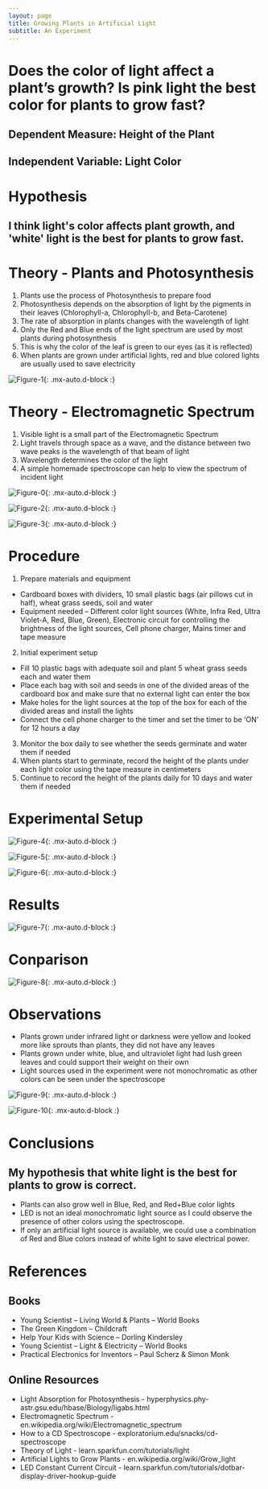 ```yaml
---
layout: page
title: Growing Plants in Artificial Light
subtitle: An Experiment
---
```


# Does the color of light affect a plant’s growth? Is pink light the best color for plants to grow fast?
## Dependent Measure: Height of the Plant
## Independent Variable: Light Color

# Hypothesis 
## I think light's color affects plant growth, and 'white' light is the best for plants to grow fast.

# Theory - Plants and Photosynthesis
1. Plants use the process of Photosynthesis to prepare food
2. Photosynthesis depends on the absorption of light by the pigments in their leaves (Chlorophyll-a, Chlorophyll-b, and Beta-Carotene)
3. The rate of absorption in plants changes with the wavelength of light
4. Only the Red and Blue ends of the light spectrum are used by most plants during photosynthesis
5. This is why the color of the leaf is green to our eyes (as it is reflected)
6. When plants are grown under artificial lights, red and blue colored lights are usually used to save electricity

![Figure-1](/assets/img/gpal/fig-1.png){: .mx-auto.d-block :}

# Theory - Electromagnetic Spectrum
1. Visible light is a small part of the Electromagnetic Spectrum
2. Light travels through space as a wave, and the distance between two wave peaks is the wavelength of that beam of light
3. Wavelength determines the color of the light
4. A simple homemade spectroscope can help to view the spectrum of incident light

![Figure-0](/assets/img/gpal/fig-0.png){: .mx-auto.d-block :}

![Figure-2](/assets/img/gpal/fig-2.png){: .mx-auto.d-block :}

![Figure-3](/assets/img/gpal/fig-3.png){: .mx-auto.d-block :}

# Procedure
1. Prepare materials and equipment
  * Cardboard boxes with dividers, 10 small plastic bags (air pillows cut in half), wheat grass seeds, soil and water
  * Equipment needed – Different color light sources (White, Infra Red, Ultra Violet-A, Red, Blue, Green), Electronic circuit for controlling the brightness of the light sources, Cell phone charger, Mains timer and tape measure 
2. Initial experiment setup
  * Fill 10 plastic bags with adequate soil and plant 5 wheat grass seeds each and water them
  * Place each bag with soil and seeds in one of the divided areas of the cardboard box and make sure that no external light can enter the box
  * Make holes for the light sources at the top of the box for each of the divided areas and install the lights
  * Connect the cell phone charger to the timer and set the timer to be ‘ON’ for 12 hours a day
3. Monitor the box daily to see whether the seeds germinate and water them if needed
4. When plants start to germinate, record the height of the plants under each light color using the tape measure in centimeters
5. Continue to record the height of the plants daily for 10 days and water them if needed

# Experimental Setup

![Figure-4](/assets/img/gpal/fig-4.png){: .mx-auto.d-block :}

![Figure-5](/assets/img/gpal/fig-5.png){: .mx-auto.d-block :}

![Figure-6](/assets/img/gpal/fig-6.png){: .mx-auto.d-block :}

# Results

![Figure-7](/assets/img/gpal/fig-7.png){: .mx-auto.d-block :}

# Conparison

![Figure-8](/assets/img/gpal/fig-8.png){: .mx-auto.d-block :}

# Observations
* Plants grown under infrared light or darkness were yellow and looked more like sprouts than plants, they did not have any leaves
* Plants grown under white, blue, and ultraviolet light had lush green leaves and could support their weight on their own
* Light sources used in the experiment were not monochromatic as other colors can be seen under the spectroscope
 
![Figure-9](/assets/img/gpal/fig-9.png){: .mx-auto.d-block :}

![Figure-10](/assets/img/gpal/fig-10.png){: .mx-auto.d-block :}

# Conclusions
## My hypothesis that white light is the best for plants to grow is correct.
* Plants can also grow well in Blue, Red, and Red+Blue color lights
* LED is not an ideal monochromatic light source as I could observe the presence of other colors using the spectroscope.  
* If only an artificial light source is available, we could use a combination of Red and Blue colors instead of white light to save electrical power.

# References
## Books
* Young Scientist – Living World & Plants – World Books
* The Green Kingdom – Childcraft
* Help Your Kids with Science  – Dorling Kindersley
* Young Scientist – Light & Electricity – World Books
* Practical Electronics for Inventors – Paul Scherz & Simon Monk
 
## Online Resources
* Light Absorption for Photosynthesis - hyperphysics.phy-astr.gsu.edu/hbase/Biology/ligabs.html 
* Electromagnetic Spectrum - en.wikipedia.org/wiki/Electromagnetic_spectrum 
* How to a CD Spectroscope - exploratorium.edu/snacks/cd-spectroscope 
* Theory of Light - learn.sparkfun.com/tutorials/light  
* Artificial Lights to Grow Plants - en.wikipedia.org/wiki/Grow_light
* LED Constant Current Circuit - learn.sparkfun.com/tutorials/dotbar-display-driver-hookup-guide
